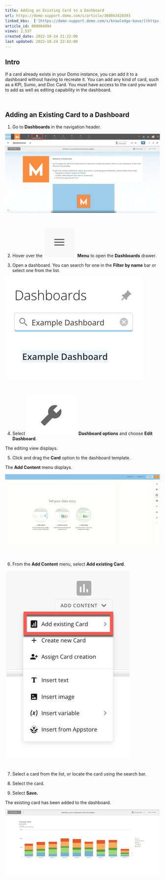 ```yaml
---
title: Adding an Existing Card to a Dashboard
url: https://domo-support.domo.com/s/article/360043428393
linked_kbs:  ['[https://domo-support.domo.com/s/knowledge-base/](https://domo-support.domo.com/s/knowledge-base/)', '[https://domo-support.domo.com/s/](https://domo-support.domo.com/s/)', '[https://domo-support.domo.com/s/topic/0TO5w000000ZamoGAC](https://domo-support.domo.com/s/topic/0TO5w000000ZamoGAC)', '[https://domo-support.domo.com/s/topic/0TO5w000000ZanDGAS](https://domo-support.domo.com/s/topic/0TO5w000000ZanDGAS)', '[https://domo-support.domo.com/s/article/360043428393](https://domo-support.domo.com/s/article/360043428393)', '[https://domo-support.domo.com/s/topic/0TO5w000000ZanDGAS/card-and-dashboard-management](https://domo-support.domo.com/s/topic/0TO5w000000ZanDGAS/card-and-dashboard-management)', '[https://domo-support.domo.com/s/article/360043429933](https://domo-support.domo.com/s/article/360043429933)', '[https://domo-support.domo.com/s/article/360043429953](https://domo-support.domo.com/s/article/360043429953)', '[https://domo-support.domo.com/s/article/360042925494](https://domo-support.domo.com/s/article/360042925494)', '[https://domo-support.domo.com/s/article/360043429913](https://domo-support.domo.com/s/article/360043429913)', '[https://domo-support.domo.com/s/article/4408174643607](https://domo-support.domo.com/s/article/4408174643607)', '[https://domo-support.domo.com/s/login/](https://domo-support.domo.com/s/login/)']
article_id: 000004094
views: 2,537
created_date: 2022-10-24 21:22:00
last updated: 2022-10-24 22:42:00
---
```




Intro
-----


If a card already exists in your Domo instance, you can add it to a dashboard without having to recreate it. You can add any kind of card, such as a KPI, Sumo, and Doc Card. You must have access to the card you want to add as well as editing capability in the dashboard.


 


Adding an Existing Card to a Dashboard
--------------------------------------


1. Go to **Dashboards** in the navigation header. 


![2022-07-06_11-51-48.png](2022-07-06_11-51-48.png)


 


2. Hover over the  ![Screen_Shot_2022-07-06_at_4.03.04_PM.png](Screen_Shot_2022-07-06_at_4.03.04_PM.png)  **Menu** to open the **Dashboards** drawer. 


3. Open a dashboard. You can search for one in the **Filter by name** bar or select one from the list. 


![Screen_Shot_2022-07-06_at_4.03.26_PM.png](Screen_Shot_2022-07-06_at_4.03.26_PM.png)


 


4. Select ![Screen_Shot_2022-08-02_at_3.40.22_PM.png](Screen_Shot_2022-08-02_at_3.40.22_PM.png) **Dashboard options** and choose **Edit Dashboard**.


The editing view displays. 


5. Click and drag the **Card** option to the dashboard template. 


The **Add Content** menu displays.  


![2022-08-02_16-02-21__1_.gif](2022-08-02_16-02-21__1_.gif)


 


6. From the **Add Content** menu, select **Add existing Card**.


 ![2022-08-02_15-50-05.png](2022-08-02_15-50-05.png)


 


7. Select a card from the list, or locate the card using the search bar. 


8. Select the card. 


9. Select **Save.**


The existing card has been added to the dashboard. 


![Screen_Shot_2022-08-02_at_4.27.21_PM.png](Screen_Shot_2022-08-02_at_4.27.21_PM.png)


 


 

